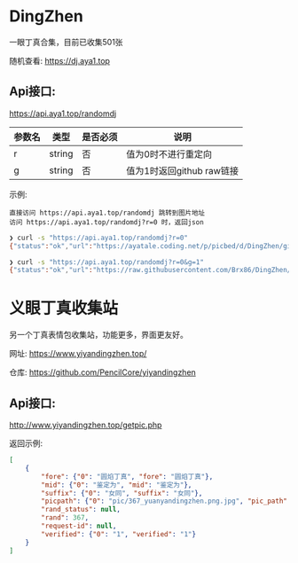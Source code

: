 # DingZhen
一眼丁真合集，目前已收集501张

随机查看: https://dj.aya1.top

## Api接口: 
https://api.aya1.top/randomdj

| 参数名 | 类型   | 是否必须 | 说明                      |
| ------ | ------ | -------- | ------------------------- |
| r      | string | 否       | 值为0时不进行重定向       |
| g      | string | 否       | 值为1时返回github raw链接 |

示例: 

    直接访问 https://api.aya1.top/randomdj 跳转到图片地址
    访问 https://api.aya1.top/randomdj?r=0 时，返回json

```bash
❯ curl -s "https://api.aya1.top/randomdj?r=0"
{"status":"ok","url":"https://ayatale.coding.net/p/picbed/d/DingZhen/git/raw/main/src/e8ec2812f1ff441d21abba6bb67bd898.jpg"}

❯ curl -s "https://api.aya1.top/randomdj?r=0&g=1"
{"status":"ok","url":"https://raw.githubusercontent.com/Brx86/DingZhen/main/src/5337fbb353d6f1c68c10bdf4cdcc3b56.jpg"}
```

# 义眼丁真收集站
另一个丁真表情包收集站，功能更多，界面更友好。

网址: https://www.yiyandingzhen.top/

仓库: https://github.com/PencilCore/yiyandingzhen

## Api接口:
http://www.yiyandingzhen.top/getpic.php

返回示例: 
```json
[
    {
        "fore": {"0": "圆焰丁真", "fore": "圆焰丁真"},
        "mid": {"0": "鉴定为", "mid": "鉴定为"},
        "suffix": {"0": "女同", "suffix": "女同"},
        "picpath": {"0": "pic/367_yuanyandingzhen.png.jpg", "pic_path": "pic/367_yuanyandingzhen.png.jpg"},
        "rand_status": null,
        "rand": 367,
        "request-id": null,
        "verified": {"0": "1", "verified": "1"}
    }
]
```